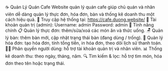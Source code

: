 ☕ Quản Lý Quán Cafe
Website quản lý quán cafe giúp chủ quán và nhân viên dễ dàng quản lý thực đơn, hóa đơn, bàn và thống kê doanh thu một cách hiệu quả.
🔗 Truy cập hệ thống tại: https://cafe.duong.website/
🔐 Tài khoản quản trị (admin):
Username: admin
Password: admin
🚀 Tính năng chính
📋 Quản lý thực đơn: thêm/sửa/xoá các món ăn và thức uống.
🪑 Quản lý bàn: thêm bàn mới, cập nhật trạng thái bàn (đang dùng / trống).
🧾 Quản lý hóa đơn: tạo hóa đơn, tính tổng tiền, in hóa đơn, theo dõi lịch sử thanh toán.
👨‍🍳 Phân quyền người dùng: hỗ trợ tài khoản quản trị và nhân viên.
📊 Thống kê doanh thu: theo ngày, tháng, năm.
🔍 Tìm kiếm & lọc: hỗ trợ tìm món, hóa đơn theo tên hoặc trạng thái.

